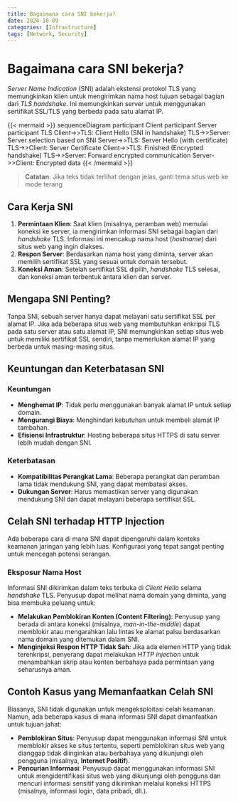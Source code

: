 ```yaml
---
title: Bagaimana cara SNI bekerja?
date: 2024-10-09
categories: [Infrastructure]
tags: [Network, Security]
---
```


# Bagaimana cara SNI bekerja?

*Server Name Indication* (SNI) adalah ekstensi protokol TLS yang memungkinkan klien untuk mengirimkan nama host tujuan sebagai bagian dari *TLS handshake*. Ini memungkinkan server untuk menggunakan sertifikat SSL/TLS yang berbeda pada satu alamat IP.

{{< mermaid >}}
sequenceDiagram
    participant Client
    participant Server
    participant TLS
    Client->>TLS: Client Hello (SNI in handshake)
    TLS->>Server: Server selection based on SNI
    Server->>TLS: Server Hello (with certificate)
    TLS->>Client: Server Certificate
    Client->>TLS: Finished (Encrypted handshake)
    TLS->>Server: Forward encrypted communication
    Server->>Client: Encrypted data
{{< /mermaid >}}

> **Catatan**: Jika teks tidak terlihat dengan jelas, ganti tema situs web ke mode terang
## Cara Kerja SNI

1. **Permintaan Klien**: Saat klien (misalnya, peramban web) memulai koneksi ke server, ia mengirimkan informasi SNI sebagai bagian dari *handshake* TLS. Informasi ini mencakup nama host (*hostname*) dari situs web yang ingin diakses.
2. **Respon Server**: Berdasarkan nama host yang diminta, server akan memilih sertifikat SSL yang sesuai untuk domain tersebut.
3. **Koneksi Aman**: Setelah sertifikat SSL dipilih, *handshake* TLS selesai, dan koneksi aman terbentuk antara klien dan server.

## Mengapa SNI Penting?

Tanpa SNI, sebuah server hanya dapat melayani satu sertifikat SSL per alamat IP. Jika ada beberapa situs web yang membutuhkan enkripsi TLS pada satu server atau satu alamat IP, SNI memungkinkan setiap situs web untuk memiliki sertifikat SSL sendiri, tanpa memerlukan alamat IP yang berbeda untuk masing-masing situs.

## Keuntungan dan Keterbatasan SNI

### Keuntungan

- **Menghemat IP**: Tidak perlu menggunakan banyak alamat IP untuk setiap domain.
- **Mengurangi Biaya**: Menghindari kebutuhan untuk membeli alamat IP tambahan.
- **Efisiensi Infrastruktur**: Hosting beberapa situs HTTPS di satu server lebih mudah dengan SNI.

### Keterbatasan

- **Kompatibilitas Perangkat Lama**: Beberapa perangkat dan peramban lama tidak mendukung SNI, yang dapat membatasi akses.
- **Dukungan Server**: Harus memastikan server yang digunakan mendukung SNI dan dapat melayani beberapa sertifikat SSL.

## Celah SNI terhadap HTTP Injection

Ada beberapa cara di mana SNI dapat dipengaruhi dalam konteks keamanan jaringan yang lebih luas. Konfigurasi yang tepat sangat penting untuk mencegah potensi serangan.

### Eksposur Nama Host

Informasi SNI dikirimkan dalam teks terbuka di *Client Hello* selama *handshake* TLS. Penyusup dapat melihat nama domain yang diminta, yang bisa membuka peluang untuk:

- **Melakukan Pemblokiran Konten (Content Filtering)**: Penyusup yang berada di antara koneksi (misalnya, *man-in-the-middle*) dapat memblokir atau mengarahkan lalu lintas ke alamat palsu berdasarkan nama domain yang ditemukan dalam SNI.
- **Menginjeksi Respon HTTP Tidak Sah**: Jika ada elemen HTTP yang tidak terenkripsi, penyerang dapat melakukan *HTTP injection* untuk menambahkan skrip atau konten berbahaya pada permintaan yang seharusnya aman.

## Contoh Kasus yang Memanfaatkan Celah SNI

Biasanya, SNI tidak digunakan untuk mengeksploitasi celah keamanan. Namun, ada beberapa kasus di mana informasi SNI dapat dimanfaatkan untuk tujuan jahat:

- **Pemblokiran Situs**: Penyusup dapat menggunakan informasi SNI untuk memblokir akses ke situs tertentu, seperti pemblokiran situs web yang dianggap tidak diinginkan atau berbahaya yang dikunjungi oleh pengguna (misalnya, **Internet Positif**).
- **Pencurian Informasi**: Penyusup dapat menggunakan informasi SNI untuk mengidentifikasi situs web yang dikunjungi oleh pengguna dan mencuri informasi sensitif yang dikirimkan melalui koneksi HTTPS (misalnya, informasi login, data pribadi, dll.).
